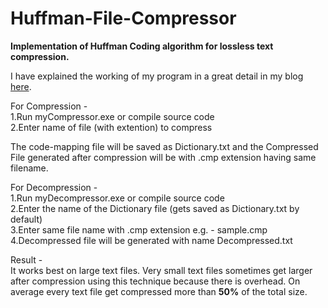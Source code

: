 # Huffman-File-Compressor
**Implementation of Huffman Coding algorithm for lossless text compression.**

I have explained the working of my program in a great detail in my blog [here](https://vedu2254.medium.com/implementation-of-huffman-coding-for-lossless-text-file-compression-46c6be795121).

For Compression -<br/>
1.Run myCompressor.exe or compile source code<br/>
2.Enter name of file (with extention) to compress

The code-mapping file will be saved as Dictionary.txt and the Compressed File generated after compression will be with .cmp extension having same filename.

For Decompression -<br/>
1.Run myDecompressor.exe or compile source code<br/>
2.Enter the name of the Dictionary file (gets saved as Dictionary.txt by default)<br/>
3.Enter same file name with .cmp extension e.g. - sample.cmp<br/>
4.Decompressed file will be generated with name Decompressed.txt

Result -<br/>
It works best on large text files. Very small text files sometimes get larger after compression using this technique because there is overhead. On average every text file get compressed more than **50%** of the total size.

